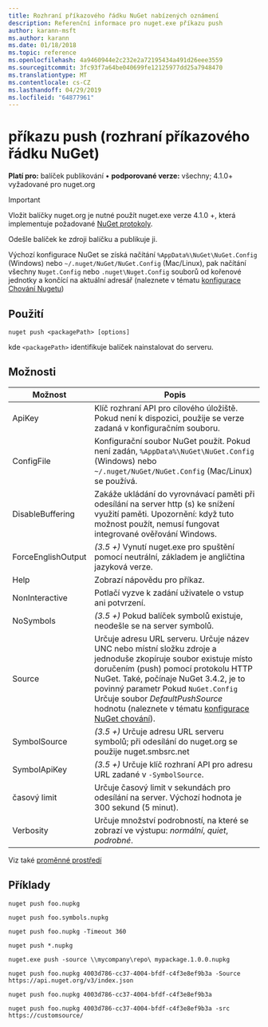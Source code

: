 ```yaml
---
title: Rozhraní příkazového řádku NuGet nabízených oznámení
description: Referenční informace pro nuget.exe příkazu push
author: karann-msft
ms.author: karann
ms.date: 01/18/2018
ms.topic: reference
ms.openlocfilehash: 4a9460944e2c232e2a72195434a491d26eee3559
ms.sourcegitcommit: 3fc93f7a64be040699fe12125977dd25a7948470
ms.translationtype: MT
ms.contentlocale: cs-CZ
ms.lasthandoff: 04/29/2019
ms.locfileid: "64877961"
---
```

# <a name="push-command-nuget-cli"></a>příkazu push (rozhraní příkazového řádku NuGet)

**Platí pro:** balíček publikování &bullet; **podporované verze:** všechny; 4.1.0+ vyžadované pro nuget.org

> [!Important]
> Vložit balíčky nuget.org je nutné použít nuget.exe verze 4.1.0 +, která implementuje požadované [NuGet protokoly](../api/nuget-protocols.md).

Odešle balíček ke zdroji balíčku a publikuje ji.

Výchozí konfigurace NuGet se získá načítání `%AppData%\NuGet\NuGet.Config` (Windows) nebo `~/.nuget/NuGet/NuGet.Config` (Mac/Linux), pak načítání všechny `Nuget.Config` nebo `.nuget\Nuget.Config` souborů od kořenové jednotky a končící na aktuální adresář (naleznete v tématu [konfigurace Chování Nugetu](../consume-packages/configuring-nuget-behavior.md))

## <a name="usage"></a>Použití

```cli
nuget push <packagePath> [options]
```

kde `<packagePath>` identifikuje balíček nainstalovat do serveru.

## <a name="options"></a>Možnosti

| Možnost | Popis |
| --- | --- |
| ApiKey | Klíč rozhraní API pro cílového úložiště. Pokud není k dispozici, použije se verze zadaná v konfiguračním souboru. |
| ConfigFile | Konfigurační soubor NuGet použít. Pokud není zadán, `%AppData%\NuGet\NuGet.Config` (Windows) nebo `~/.nuget/NuGet/NuGet.Config` (Mac/Linux) se používá.|
| DisableBuffering | Zakáže ukládání do vyrovnávací paměti při odesílání na server http (s) ke snížení využití paměti. Upozornění: když tuto možnost použít, nemusí fungovat integrované ověřování Windows. |
| ForceEnglishOutput | *(3.5 +)*  Vynutí nuget.exe pro spuštění pomocí neutrální, základem je angličtina jazyková verze. |
| Help | Zobrazí nápovědu pro příkaz. |
| NonInteractive | Potlačí vyzve k zadání uživatele o vstup ani potvrzení. |
| NoSymbols | *(3.5 +)*  Pokud balíček symbolů existuje, neodešle se na server symbolů. |
| Source | Určuje adresu URL serveru. Určuje název UNC nebo místní složku zdroje a jednoduše zkopíruje soubor existuje místo doručením (push) pomocí protokolu HTTP NuGet.  Také, počínaje NuGet 3.4.2, je to povinný parametr Pokud `NuGet.Config` Určuje soubor *DefaultPushSource* hodnotu (naleznete v tématu [konfigurace NuGet chování](../consume-packages/configuring-nuget-behavior.md)). |
| SymbolSource | *(3.5 +)*  Určuje adresu URL serveru symbolů; při odesílání do nuget.org se použije nuget.smbsrc.net |
| SymbolApiKey | *(3.5 +)*  Určuje klíč rozhraní API pro adresu URL zadané v `-SymbolSource`. |
| časový limit | Určuje časový limit v sekundách pro odesílání na server. Výchozí hodnota je 300 sekund (5 minut). |
| Verbosity | Určuje množství podrobností, na které se zobrazí ve výstupu: *normální*, *quiet*, *podrobné*. |

Viz také [proměnné prostředí](cli-ref-environment-variables.md)

## <a name="examples"></a>Příklady

```cli
nuget push foo.nupkg

nuget push foo.symbols.nupkg

nuget push foo.nupkg -Timeout 360

nuget push *.nupkg

nuget.exe push -source \\mycompany\repo\ mypackage.1.0.0.nupkg

nuget push foo.nupkg 4003d786-cc37-4004-bfdf-c4f3e8ef9b3a -Source https://api.nuget.org/v3/index.json

nuget push foo.nupkg 4003d786-cc37-4004-bfdf-c4f3e8ef9b3a

nuget push foo.nupkg 4003d786-cc37-4004-bfdf-c4f3e8ef9b3a -src https://customsource/
```

